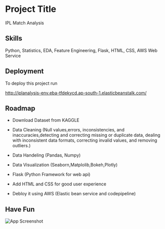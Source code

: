 
# Project Title
IPL Match Analysis 


## Skills
Python, Statistics, EDA, Feature Engineering, Flask, HTML, CSS, AWS Web Service
## Deployment

To deploy this project run

http://iplanalysis-env.eba-tfdekycd.ap-south-1.elasticbeanstalk.com/


## Roadmap

- Download Dataset from KAGGLE

- Data Cleaning (Null values,errors, inconsistencies, and inaccuracies,detecting and correcting missing or duplicate data, dealing with inconsistent data formats, correcting invalid values, and removing outliers.)

- Data Handeling (Pandas, Numpy)

- Data Visualization (Seaborn,Matplolib,Bokeh,Plotly)

- Flask (Python Framework for web api)

- Add HTML and CSS for good user experience

- Debloy it using AWS (Elastic bean service and codepipeline)
## Have Fun

![App Screenshot](https://media.tenor.com/ICTKR69VpEAAAAAC/ipl2021-ipl.gif)

